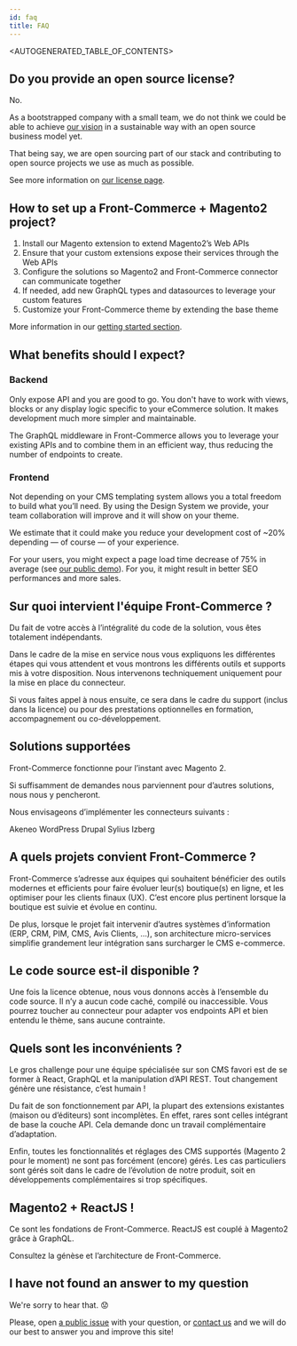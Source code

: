 ```yaml
---
id: faq
title: FAQ
---
```


<AUTOGENERATED_TABLE_OF_CONTENTS>

## Do you provide an open source license?

No.

As a bootstrapped company with a small team, we do not think we
could be able to achieve [our vision](vision.md) in a sustainable way
with an open source business model yet.

That being say, we are open sourcing part of our stack and
contributing to open source projects we use as much as possible.

See more information on [our license page](/license.html).

## How to set up a Front-Commerce + Magento2 project?

1.  Install our Magento extension to extend Magento2’s Web APIs
2.  Ensure that your custom extensions expose their services through the
    Web APIs
3.  Configure the solutions so Magento2 and Front-Commerce connector
    can communicate together
4.  If needed, add new GraphQL types and datasources to leverage your custom
    features
5.  Customize your Front-Commerce theme by extending the base theme

More information in our [getting started section](getting-started.md).

## What benefits should I expect?

### Backend

Only expose API and you are good to go. You don't have to work with views,
blocks or any display logic specific to your eCommerce solution. It makes
development much more simpler and maintainable.

The GraphQL middleware in Front-Commerce allows you to leverage your existing
APIs and to combine them in an efficient way, thus reducing the number of
endpoints to create.

### Frontend

Not depending on your CMS templating system allows you a total freedom to
build what you’ll need. By using the Design System we provide, your team
collaboration will improve and it will show on your theme.

We estimate that it could make you reduce your development cost of ~20%
depending — of course — of your experience.

For your users, you might expect a page load time decrease of 75% in average
(see [our public demo](https://demo.front-commerce.com)). For you, it might
result in better SEO performances and more sales.

## Sur quoi intervient l'équipe Front-Commerce ?

Du fait de votre accès à l’intégralité du code de la solution, vous êtes totalement indépendants.

Dans le cadre de la mise en service nous vous expliquons les différentes étapes qui vous attendent et vous montrons les différents outils et supports mis à votre disposition. Nous intervenons techniquement uniquement pour la mise en place du connecteur.

Si vous faites appel à nous ensuite, ce sera dans le cadre du support (inclus dans la licence) ou pour des prestations optionnelles en formation, accompagnement ou co-développement.

## Solutions supportées

Front-Commerce fonctionne pour l’instant avec Magento 2.

Si suffisamment de demandes nous parviennent pour d’autres solutions, nous nous y pencheront.

Nous envisageons d’implémenter les connecteurs suivants :

Akeneo
WordPress
Drupal
Sylius
Izberg

## A quels projets convient Front-Commerce ?

Front-Commerce s’adresse aux équipes qui souhaitent bénéficier des outils modernes et efficients pour faire évoluer leur(s) boutique(s) en ligne, et les optimiser pour les clients finaux (UX). C’est encore plus pertinent lorsque la boutique est suivie et évolue en continu.

De plus, lorsque le projet fait intervenir d’autres systèmes d’information (ERP, CRM, PIM, CMS, Avis Clients, …), son architecture micro-services simplifie grandement leur intégration sans surcharger le CMS e-commerce.

## Le code source est-il disponible ?

Une fois la licence obtenue, nous vous donnons accès à l’ensemble du code source. Il n’y a aucun code caché, compilé ou inaccessible. Vous pourrez toucher au connecteur pour adapter vos endpoints API et bien entendu le thème, sans aucune contrainte.

## Quels sont les inconvénients ?

Le gros challenge pour une équipe spécialisée sur son CMS favori est de se former à React, GraphQL et la manipulation d’API REST. Tout changement génère une résistance, c’est humain !

Du fait de son fonctionnement par API, la plupart des extensions existantes (maison ou d’éditeurs) sont incomplètes. En effet, rares sont celles intégrant de base la couche API. Cela demande donc un travail complémentaire d’adaptation.

Enfin, toutes les fonctionnalités et réglages des CMS supportés (Magento 2 pour le moment) ne sont pas forcément (encore) gérés. Les cas particuliers sont gérés soit dans le cadre de l’évolution de notre produit, soit en développements complémentaires si trop spécifiques.

## Magento2 + ReactJS !

Ce sont les fondations de Front-Commerce. ReactJS est couplé à Magento2 grâce à GraphQL.

Consultez la génèse et l’architecture de Front-Commerce.

## I have not found an answer to my question

We're sorry to hear that. 😟

Please, open [a public issue](https://github.com/front-commerce/developers.front-commerce.com/issues)
with your question, or [contact us](mailto:contact@front-commerce.com)
and we will do our best to answer you and improve this site!
